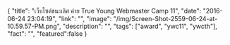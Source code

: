 {
  "title": "เว็บไซต์ชนะเลิศ ค่าย True Young Webmaster Camp 11",
  "date": "2016-06-24 23:04:19",
  "link": "",
  "image": "/img/Screen-Shot-2559-06-24-at-10.59.57-PM.png",
  "description": "",
  "tags": ["award", "ywc11", "ywcth"],
  "fact": "",
  "featured":false
}
